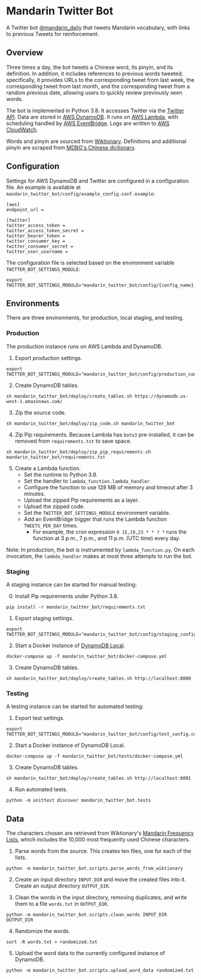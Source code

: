 # Mandarin Twitter Bot

A Twitter bot [@mandarin_daily](https://twitter.com/mandarin_daily) that tweets Mandarin vocabulary, with links to previous Tweets for reinforcement.

## Overview

Three times a day, the bot tweets a Chinese word, its pinyin, and its definition. In addition, it includes references to previous words tweeted; specifically, it provides URLs to the corresponding tweet from last week, the corresponding tweet from last month, and the corresponding tweet from a random previous date, allowing users to quickly review previously seen words.

The bot is implemented in Python 3.8. It accesses Twitter via the [Twitter API](https://developer.twitter.com/en/docs/twitter-api). Data are stored in [AWS DynamoDB](https://aws.amazon.com/dynamodb/). It runs on [AWS Lambda](https://aws.amazon.com/lambda/), with scheduling handled by [AWS EventBridge](https://aws.amazon.com/eventbridge/). Logs are written to [AWS CloudWatch](https://aws.amazon.com/cloudwatch/).

Words and pinyin are sourced from [Wiktionary](https://en.wiktionary.org/wiki/Appendix:Mandarin_Frequency_lists). Definitions and additional pinyin are scraped from [MDBG's Chinese dictionary](https://www.mdbg.net/chinese/dictionary).

## Configuration
Settings for AWS DynamoDB and Twitter are configured in a configuration file. An example is available at `mandarin_twitter_bot/config/example_config.conf.example`:

```
[aws]
endpoint_url =

[twitter]
twitter_access_token =
twitter_access_token_secret =
twitter_bearer_token =
twitter_consumer_key =
twitter_consumer_secret =
twitter_user_username =
```

The configuration file is selected based on the environment variable `TWITTER_BOT_SETTINGS_MODULE`:
```
export TWITTER_BOT_SETTINGS_MODULE="mandarin_twitter_bot/config/{config_name}_config.conf"
```

## Environments

There are three environments, for production, local staging, and testing.

### Production

The production instance runs on AWS Lambda and DynamoDB.

1. Export production settings.

```
export TWITTER_BOT_SETTINGS_MODULE="mandarin_twitter_bot/config/production_config.conf"
```

2. Create DynamoDB tables.

```
sh mandarin_twitter_bot/deploy/create_tables.sh https://dynamodb.us-west-1.amazonaws.com/
```

3. Zip the source code.

```
sh mandarin_twitter_bot/deploy/zip_code.sh mandarin_twitter_bot
```

4. Zip Pip requirements. Because Lambda has `boto3` pre-installed, it can be removed from `requirements.txt` to save space.

```
sh mandarin_twitter_bot/deploy/zip_pip_requirements.sh mandarin_twitter_bot/requirements.txt
```

5. Create a Lambda function.
    - Set the runtime to Python 3.8.
    - Set the handler to `lambda_function.lambda_handler`.
    - Configure the function to use 128 MB of memory and timeout after 3 minutes.
    - Upload the zipped Pip requirements as a layer.
    - Upload the zipped code.
    - Set the `TWITTER_BOT_SETTINGS_MODULE` environment variable.
    - Add an EventBridge trigger that runs the Lambda function `TWEETS_PER_DAY` times.
        - For example, the cron expression `0 15,19,23 * * ? *` runs the function at 3 p.m., 7 p.m., and 11 p.m. (UTC time) every day.

Note: In production, the bot is instrumented by `lambda_function.py`. On each invocation, the `lambda_handler` makes at most three attempts to run the bot. 

### Staging

A staging instance can be started for manual testing:

0. Install Pip requirements under Python 3.8.

```
pip install -r mandarin_twitter_bot/requirements.txt
```

1. Export staging settings.

```
export TWITTER_BOT_SETTINGS_MODULE="mandarin_twitter_bot/config/staging_config.conf"
```

2. Start a Docker instance of [DynamoDB Local](https://hub.docker.com/r/amazon/dynamodb-local).

```
docker-compose up -f mandarin_twitter_bot/docker-compose.yml
```

3. Create DynamoDB tables.

```
sh mandarin_twitter_bot/deploy/create_tables.sh http://localhost:8000
```

### Testing

A testing instance can be started for automated testing:

1. Export test settings.

```
export TWITTER_BOT_SETTINGS_MODULE="mandarin_twitter_bot/config/test_config.conf"
```

2. Start a Docker instance of DynamoDB Local.

```
docker-compose up -f mandarin_twitter_bot/tests/docker-compose.yml
```

3. Create DynamoDB tables.

```
sh mandarin_twitter_bot/deploy/create_tables.sh http://localhost:8001
```

4. Run automated tests.

```
python -m unittest discover mandarin_twitter_bot.tests
```

## Data

The characters chosen are retrieved from Wiktionary's [Mandarin Frequency Lists](https://en.wiktionary.org/wiki/Appendix:Mandarin_Frequency_lists), which includes the 10,000 most frequently used Chinese characters.

1. Parse words from the source. This creates ten files, one for each of the lists.

```
python -m mandarin_twitter_bot.scripts.parse_words_from_wiktionary
```

2. Create an input directory `INPUT_DIR` and move the created files into it. Create an output directory `OUTPUT_DIR`.

3. Clean the words in the input directory, removing duplicates, and write them to a file `words.txt` in `OUTPUT_DIR`.

```
python -m mandarin_twitter_bot.scripts.clean_words INPUT_DIR OUTPUT_DIR
```

4. Randomize the words.

```
sort -R words.txt > randomized.txt
```

5. Upload the word data to the currently configured instance of DynamoDB.

```
python -m mandarin_twitter_bot.scripts.upload_word_data randomized.txt
```

